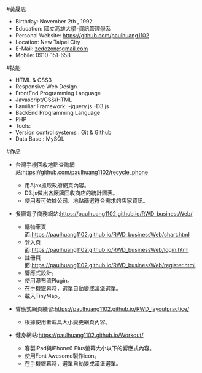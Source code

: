 #黃晟恩 

 - Birthday: November 2th , 1992
 - Education: 國立高雄大學-資訊管理學系
 - Personal Website: https://github.com/paulhuang1102
 - Location: New Taipei City
 - E-Mail: zedozon@gmail.com
 - Mobile: 0910-151-658

#技能

 -  HTML & CSS3
  - Responsive Web Design
 - FrontEnd Programming Language
  - Javascript/CSS/HTML
 - Familiar Framework:
  -jquery.js
  -D3.js
 - BackEnd Programming Language
  - PHP
 - Tools:
  - Version control systems : Git & Github
  - Data Base : MySQL 

#作品

- 台灣手機回收地點查詢網站:https://github.com/paulhuang1102/recycle_phone
  - 用Ajax抓取政府網頁內容。
  - D3.js做出各廠牌回收商店的統計圖表。
  - 使用者可依據公司、地點篩選符合需求的店家資訊。
  
- 餐廳電子商務網站:https://paulhuang1102.github.io/RWD_businessWeb/
  - 購物車頁面:https://paulhuang1102.github.io/RWD_businessWeb/chart.html
  - 登入頁面:https://paulhuang1102.github.io/RWD_businessWeb/login.html
  - 註冊頁面:https://paulhuang1102.github.io/RWD_businessWeb/register.html
  - 響應式設計。
  - 使用瀑布流Plugin。
  - 在手機銀幕時，選單自動變成漢堡選單。
  - 載入TinyMap。
  
- 響應式網頁練習:https://paulhuang1102.github.io/RWD_layoutpractice/
  - 根據使用者載具大小變更網頁內容。
  
- 健身網站:https://paulhuang1102.github.io/Workout/
  - 客製iPad與iPhone6 Plus螢幕大小以下的響應式內容。
  - 使用Font Awesome製作icon。
  - 在手機銀幕時，選單自動變成漢堡選單。
